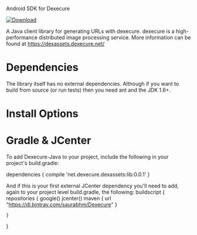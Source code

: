 Android SDK for Dexecure

[ ![Download](https://api.bintray.com/packages/dexecure/maven/android-sdk/images/download.svg?version=0.0.1) ](https://bintray.com/dexecure/maven/android-sdk/0.0.1/link)


A Java client library for generating URLs with dexecure. dexecure is a high-performance distributed image processing service. More information can be found at https://dexassets.dexecure.net/

# Dependencies

The library itself has no external dependencies. Although if you want to build from source (or run tests) then you need ant and the JDK 1.6+.

# Install Options

# Gradle & JCenter
To add Dexecure-Java to your project, include the following in your project's build.gradle:

dependencies {
   compile 'net.dexecure.dexassets:lib:0.0.1'
}

And if this is your first external JCenter dependency you'll need to add, again to your project level build.gradle, the following:
buildscript {
    repositories {
        google()
        jcenter()
        maven {
            url  "https://dl.bintray.com/saurabhm/Dexecure"
        }
        
    }
}
